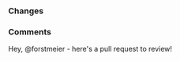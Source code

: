 ### Changes

<!-- 
Provide bullet point details.
Include "fixes <#pr_number>" to link to an outstanding issue.
-->

### Comments

<!-- 
Provide additional information as needed.
Delete header if it isn't used.
Keep the text below to alert the maintainer.
-->

Hey, @forstmeier - here's a pull request to review!  